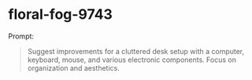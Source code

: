 # floral-fog-9743

Prompt:
> Suggest improvements for a cluttered desk setup with a computer, keyboard, mouse, and various electronic components. Focus on organization and aesthetics.